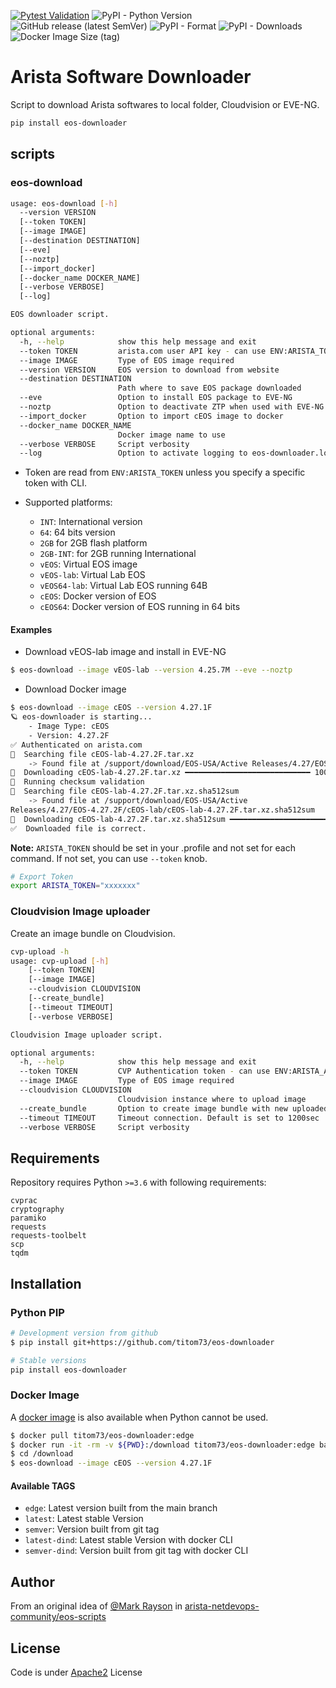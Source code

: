 [![Pytest Validation](https://github.com/titom73/arista-downloader/actions/workflows/pytest.yml/badge.svg)](https://github.com/titom73/arista-downloader/actions/workflows/pytest.yml) ![PyPI - Python Version](https://img.shields.io/pypi/pyversions/eos-downloader) ![GitHub release (latest SemVer)](https://img.shields.io/github/v/release/titom73/arista-downloader) ![PyPI - Format](https://img.shields.io/pypi/format/eos-downloader) ![PyPI - Downloads](https://img.shields.io/pypi/dm/eos-downloader) ![Docker Image Size (tag)](https://img.shields.io/docker/image-size/titom73/eos-downloader/edge)

# Arista Software Downloader

Script to download Arista softwares to local folder, Cloudvision or EVE-NG.

```bash
pip install eos-downloader
```

## scripts

### eos-download

```bash
usage: eos-download [-h]
  --version VERSION
  [--token TOKEN]
  [--image IMAGE]
  [--destination DESTINATION]
  [--eve]
  [--noztp]
  [--import_docker]
  [--docker_name DOCKER_NAME]
  [--verbose VERBOSE]
  [--log]

EOS downloader script.

optional arguments:
  -h, --help            show this help message and exit
  --token TOKEN         arista.com user API key - can use ENV:ARISTA_TOKEN
  --image IMAGE         Type of EOS image required
  --version VERSION     EOS version to download from website
  --destination DESTINATION
                        Path where to save EOS package downloaded
  --eve                 Option to install EOS package to EVE-NG
  --noztp               Option to deactivate ZTP when used with EVE-NG
  --import_docker       Option to import cEOS image to docker
  --docker_name DOCKER_NAME
                        Docker image name to use
  --verbose VERBOSE     Script verbosity
  --log                 Option to activate logging to eos-downloader.log file
```

- Token are read from `ENV:ARISTA_TOKEN` unless you specify a specific token with CLI.

- Supported platforms:

  - `INT`: International version
  - `64`: 64 bits version
  - `2GB` for 2GB flash platform
  - `2GB-INT`: for 2GB running International
  - `vEOS`: Virtual EOS image
  - `vEOS-lab`: Virtual Lab EOS
  - `vEOS64-lab`: Virtual Lab EOS running 64B
  - `cEOS`: Docker version of EOS
  - `cEOS64`: Docker version of EOS running in 64 bits

#### Examples

- Download vEOS-lab image and install in EVE-NG

```bash
$ eos-download --image vEOS-lab --version 4.25.7M --eve --noztp
```

- Download Docker image

```bash
$ eos-download --image cEOS --version 4.27.1F
🪐 eos-downloader is starting...
    - Image Type: cEOS
    - Version: 4.27.2F
✅ Authenticated on arista.com
🔎  Searching file cEOS-lab-4.27.2F.tar.xz
    -> Found file at /support/download/EOS-USA/Active Releases/4.27/EOS-4.27.2F/cEOS-lab/cEOS-lab-4.27.2F.tar.xz
💾  Downloading cEOS-lab-4.27.2F.tar.xz ━━━━━━━━━━━━━━━━━━━━━━━━━━━━ 100.0% • 17.1 MB/s • 451.6/451.6 MB • 0:00:19 •
🚀  Running checksum validation
🔎  Searching file cEOS-lab-4.27.2F.tar.xz.sha512sum
    -> Found file at /support/download/EOS-USA/Active
Releases/4.27/EOS-4.27.2F/cEOS-lab/cEOS-lab-4.27.2F.tar.xz.sha512sum
💾  Downloading cEOS-lab-4.27.2F.tar.xz.sha512sum ━━━━━━━━━━━━━━━━━━━━━━━━━━━ 100.0% • ? • 154/154 bytes • 0:00:00 •
✅  Downloaded file is correct.
```

__Note:__ `ARISTA_TOKEN` should be set in your .profile and not set for each command. If not set, you can use `--token` knob.

```bash
# Export Token
export ARISTA_TOKEN="xxxxxxx"
```

### Cloudvision Image uploader

Create an image bundle on Cloudvision.

```bash
cvp-upload -h
usage: cvp-upload [-h]
    [--token TOKEN]
    [--image IMAGE]
    --cloudvision CLOUDVISION
    [--create_bundle]
    [--timeout TIMEOUT]
    [--verbose VERBOSE]

Cloudvision Image uploader script.

optional arguments:
  -h, --help            show this help message and exit
  --token TOKEN         CVP Authentication token - can use ENV:ARISTA_AVD_CV_TOKEN
  --image IMAGE         Type of EOS image required
  --cloudvision CLOUDVISION
                        Cloudvision instance where to upload image
  --create_bundle       Option to create image bundle with new uploaded image
  --timeout TIMEOUT     Timeout connection. Default is set to 1200sec
  --verbose VERBOSE     Script verbosity
```

## Requirements

Repository requires Python `>=3.6` with following requirements:

```requirements
cvprac
cryptography
paramiko
requests
requests-toolbelt
scp
tqdm
```

## Installation

### Python PIP

```bash
# Development version from github
$ pip install git+https://github.com/titom73/eos-downloader

# Stable versions
pip install eos-downloader
```

<!-- ### Poetry

Deactivated since pyproject.toml is first source for pip and do not cover script section of setup.py

```bash
# Install dependencies
poetry install

# Run script
poetry run python <script>
``` -->
### Docker Image

A [docker image](https://hub.docker.com/repository/docker/titom73/eos-downloader/tags?page=1&ordering=last_updated) is also available when Python cannot be used.

```bash
$ docker pull titom73/eos-downloader:edge
$ docker run -it -rm -v ${PWD}:/download titom73/eos-downloader:edge bash
$ cd /download
$ eos-download --image cEOS --version 4.27.1F
```
#### Available TAGS

- `edge`: Latest version built from the main branch
- `latest`: Latest stable Version
- `semver`: Version built from git tag
- `latest-dind`: Latest stable Version with docker CLI
- `semver-dind`: Version built from git tag with docker CLI

## Author

From an original idea of [@Mark Rayson](https://github.com/Sparky-python) in [arista-netdevops-community/eos-scripts](https://github.com/arista-netdevops-community/eos-scripts)

## License

Code is under [Apache2](LICENSE) License
